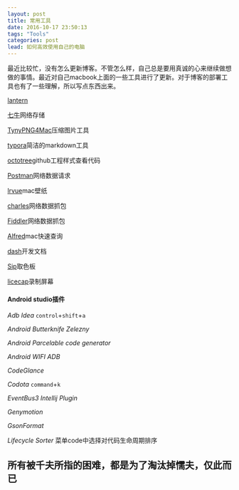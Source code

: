 ```yaml
---
layout: post
title: 常用工具
date: 2016-10-17 23:50:13
tags: "Tools"
categories: post
lead: 如何高效使用自己的电脑
---
```


最近比较忙，没有怎么更新博客。不管怎么样，自己总是要用真诚的心来继续做想做的事情。最近对自己macbook上面的一些工具进行了更新。对于博客的部署工具也有了一些理解，所以写点东西出来。<!--more-->



[lantern](https://github.com/getlantern/lantern)

[七牛](http://www.qiniu.com/)网络存储

[TynyPNG4Mac](https://github.com/kyleduo/TinyPNG4Mac)压缩图片工具

[typora](https://www.typora.io/)简洁的markdown工具

[octotree](https://github.com/buunguyen/octotree)github工程样式查看代码

[Postman](https://www.getpostman.com/)网络数据请求

[lrvue](https://itunes.apple.com/us/app/irvue/id1039633667)mac壁纸

[charles](https://www.charlesproxy.com/)网络数据抓包

[Fiddler](http://www.telerik.com/fiddler)网络数据抓包

[Alfred](https://www.alfredapp.com/)mac快速查询

[dash](https://kapeli.com/dash)开发文档

[Sip](https://itunes.apple.com/us/app/sip/id507257563?mt=12)取色板

[licecap](http://www.cockos.com/licecap/)录制屏幕  

#### Android studio插件

*Adb Idea* `control`+`shift`+`a`

*Android Butterknife Zelezny*

*Android Parcelable code generator*

*Android WIFI ADB*

*CodeGlance*  

*Codota* `command`+`k`

*EventBus3 Intellij Plugin* 

*Genymotion*

*GsonFormat*

*Lifecycle Sorter*  菜单code中选择对代码生命周期排序










## 所有被千夫所指的困难，都是为了淘汰掉懦夫，仅此而已
